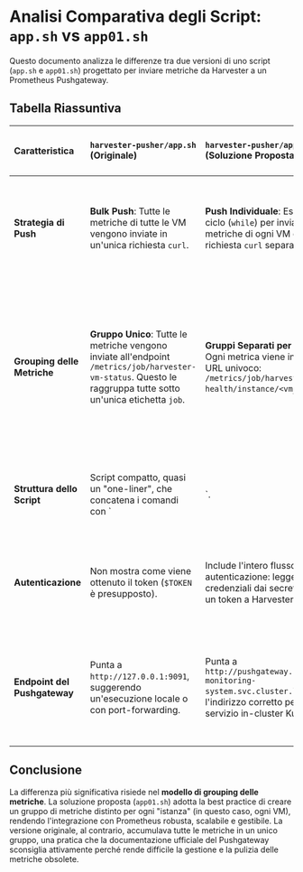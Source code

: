 # Analisi Comparativa degli Script: `app.sh` vs `app01.sh`

Questo documento analizza le differenze tra due versioni di uno script (`app.sh` e `app01.sh`) progettato per inviare metriche da Harvester a un Prometheus Pushgateway.

## Tabella Riassuntiva

| Caratteristica | `harvester-pusher/app.sh` (Originale) | `harvester-pusher/app01.sh` (Soluzione Proposta) | Impatto e Vantaggi della Soluzione Proposta |
| :--- | :--- | :--- | :--- |
| **Strategia di Push** | **Bulk Push**: Tutte le metriche di tutte le VM vengono inviate in un'unica richiesta `curl`. | **Push Individuale**: Esegue un ciclo (`while`) per inviare le metriche di ogni VM con una richiesta `curl` separata. | **Maggiore Resilienza**: Se una singola metrica è malformata, solo il push per quella specifica VM fallirà, non l'intero batch. |
| **Grouping delle Metriche** | **Gruppo Unico**: Tutte le metriche vengono inviate all'endpoint `/metrics/job/harvester-vm-status`. Questo le raggruppa tutte sotto un'unica etichetta `job`. | **Gruppi Separati per Istanza**: Ogni metrica viene inviata a un URL univoco: `/metrics/job/harvester-vm-health/instance/<vm_name>`. | **Conformità e Gestibilità**: Questo è l'approccio **raccomandato dalla documentazione**. Permette di gestire (es. visualizzare o cancellare) le metriche di ogni VM in modo indipendente, evitando conflitti. |
| **Struttura dello Script** | Script compatto, quasi un "one-liner", che concatena i comandi con `|`. | Script più strutturato e leggibile, che separa la logica di parsing (`jq`) da quella di invio (`while` loop). | **Migliore Manutenibilità**: Lo script è più facile da capire, debuggare e modificare in futuro. |
| **Autenticazione** | Non mostra come viene ottenuto il token (`$TOKEN` è presupposto). | Include l'intero flusso di autenticazione: legge le credenziali dai secret e richiede un token a Harvester. | **Completezza**: Lo script è autonomo e pronto all'uso, senza dipendenze esterne per l'autenticazione. |
| **Endpoint del Pushgateway** | Punta a `http://127.0.0.1:9091`, suggerendo un'esecuzione locale o con port-forwarding. | Punta a `http://pushgateway.cattle-monitoring-system.svc.cluster.local:9091`, l'indirizzo corretto per un servizio in-cluster Kubernetes. | **Correttezza**: Utilizza il DNS interno di Kubernetes, rendendolo funzionante all'interno del cluster dove è deployato il CronJob. |

## Conclusione

La differenza più significativa risiede nel **modello di grouping delle metriche**. La soluzione proposta (`app01.sh`) adotta la best practice di creare un gruppo di metriche distinto per ogni "istanza" (in questo caso, ogni VM), rendendo l'integrazione con Prometheus robusta, scalabile e gestibile. La versione originale, al contrario, accumulava tutte le metriche in un unico gruppo, una pratica che la documentazione ufficiale del Pushgateway sconsiglia attivamente perché rende difficile la gestione e la pulizia delle metriche obsolete.
